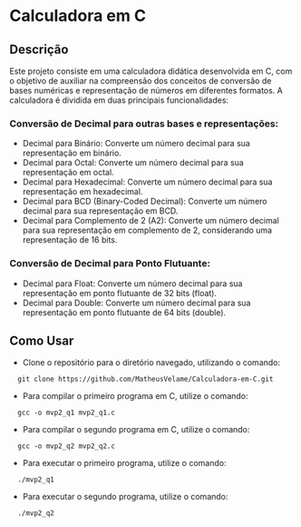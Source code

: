 # Calculadora em C

## Descrição

Este projeto consiste em uma calculadora didática desenvolvida em C, com o objetivo de auxiliar na compreensão dos conceitos de conversão de bases numéricas e representação de números em diferentes formatos. A calculadora é dividida em duas principais funcionalidades:

### Conversão de Decimal para outras bases e representações:

- Decimal para Binário: Converte um número decimal para sua representação em binário.
- Decimal para Octal: Converte um número decimal para sua representação em octal.
- Decimal para Hexadecimal: Converte um número decimal para sua representação em hexadecimal.
- Decimal para BCD (Binary-Coded Decimal): Converte um número decimal para sua representação em BCD.
- Decimal para Complemento de 2 (A2): Converte um número decimal para sua representação em complemento de 2, considerando uma representação de 16 bits.


### Conversão de Decimal para Ponto Flutuante:

- Decimal para Float: Converte um número decimal para sua representação em ponto flutuante de 32 bits (float).
- Decimal para Double: Converte um número decimal para sua representação em ponto flutuante de 64 bits (double).


## Como Usar

- Clone o repositório para o diretório navegado, utilizando o comando:

<html lang="pt">

      git clone https://github.com/MatheusVelame/Calculadora-em-C.git

</html>

- Para compilar o primeiro programa em C, utilize o comando:

<html lang="pt">

      gcc -o mvp2_q1 mvp2_q1.c

</html>

- Para compilar o segundo programa em C, utilize o comando:

<html lang="pt">

      gcc -o mvp2_q2 mvp2_q2.c

</html>

- Para executar o primeiro programa, utilize o comando:

<html lang="pt">

      ./mvp2_q1

</html>

- Para executar o segundo programa, utilize o comando:

<html lang="pt">

      ./mvp2_q2

</html>
